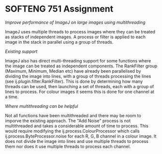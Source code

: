 SOFTENG 751 Assignment 
=======================

*Improve performance of ImageJ on large images using multithreading*

ImageJ uses multiple threads to process images where they can be treated as stacks of independent images.
A process or filter is applied to each image in the stack in parallel using a group of threads.

*Existing support*

ImageJ also has direct multi-threading support for some functions where the image can be treated as independent components.
The RankFilter group (Maximum, Minimum, Median etc) have already been parallelised by dividing the image into lines,
with a group of threads processing the lines (see ij.plugin.filter.RankFilter). 
This is done by determining how many threads can be used, then launching a set of threads,
each with a group of lines to process. For colour images it seems this is done for one channel at a time.

*Where multithreading can be helpful*

Not all functions have been multithreaded and there may be room to imporve the existing approach. 
The "Add Noise" process is not multithreaded and takes a considerable amount of time to process. 
This would require modifying the ij.process.ColourProcessor which calls ij.process.ByteProcessor.noise 
for each R, G, B channel in a colour image. It does not divide the image into lines and use multiple threads 
to process them nor does it use multiple threads to process each channel.
